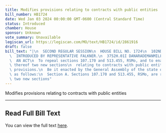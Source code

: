 ```yaml
---
title: Modifies provisions relating to contracts with public entities
bill_number: HB1724
date: Wed Jan 03 2024 00:00:00 GMT-0600 (Central Standard Time)
status: Introduced
chamber: House
sponsor: Unknown
vote_summary: Unavailable
legiscan_url: https://legiscan.com/MO/text/HB1724/id/2861916
draft: false
bill_text: "|\n  SECOND REGULAR SESSION\n  HOUSE BILL NO. 1724\n  102ND GENERAL ASSEMBLY\n\
  \  INTRODUCED BY REPRESENTATIVE FALKNER.\n  3752H.01I DANARADEMANMILLER,ChiefClerk\n\
  \  AN ACT\n  To repeal sections 107.170 and 513.455, RSMo, and to enact in lieu\
  \ thereof two new sections\n  relating to contracts with public entities, with penalty\
  \ provisions.\n  Be it enacted by the General Assembly of the state of Missouri,\
  \ as follows:\n  Section A. Sections 107.170 and 513.455, RSMo, are repealed and\
  \ two new sections"
---
```

Modifies provisions relating to contracts with public entities

---

## Read Full Bill Text

You can view the full text [here](https://legiscan.com/MO/text/HB1724/id/2861916).
